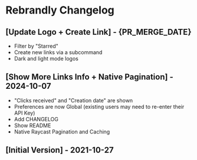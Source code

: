 # Rebrandly Changelog

## [Update Logo + Create Link] - {PR_MERGE_DATE}

- Filter by "Starred"
- Create new links via a subcommand
- Dark and light mode logos

## [Show More Links Info + Native Pagination] - 2024-10-07

- "Clicks received" and "Creation date" are shown
- Preferences are now Global (existing users may need to re-enter their API Key)
- Add CHANGELOG
- Show README
- Native Raycast Pagination and Caching

## [Initial Version] - 2021-10-27